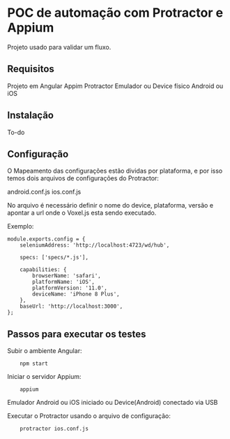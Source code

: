 # POC de automação com Protractor e Appium

Projeto usado para validar um fluxo.

## Requisitos

Projeto em Angular
Appim
Protractor
Emulador ou Device físico Android ou iOS

## Instalação

To-do

## Configuração

O Mapeamento das configurações estão dividas por plataforma, e por isso temos dois arquivos de configurações do Protractor:

android.conf.js
ios.conf.js

No arquivo é necessário definir o nome do device, plataforma, versão e apontar a url onde o Voxel.js esta sendo executado.

Exemplo:
```
module.exports.config = {
	seleniumAddress: 'http://localhost:4723/wd/hub',

	specs: ['specs/*.js'],

	capabilities: {
		browserName: 'safari',
		platformName: 'iOS',
		platformVersion: '11.0',
		deviceName: 'iPhone 8 Plus',
	},
	baseUrl: 'http://localhost:3000',
};
````

## Passos para executar os testes

Subir o ambiente Angular:
```
	npm start
```

Iniciar o servidor Appium:
```
	appium
```

Emulador Android ou iOS iniciado
ou
Device(Android) conectado via USB

Executar o Protractor usando o arquivo de configuração:
```
	protractor ios.conf.js
```
